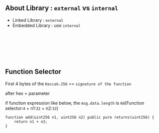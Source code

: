 ## About Library : `external` vs `internal`

 - Linked Library : `external`
 - Embedded Library :  use `internal`

<br><br><br><br><br>

## Function Selector

First 4 bytes of the `Keccak-256` == `signature of the function`

after hex = parameter

if function expression like below, the `msg.data.length` is `68`(Function selector:`4` + n1:`32` + n2:`32`)

```solidity
function add(uint256 n1, uint256 n2) public pure returns(uint256) {
    return n1 + n2;
}
```